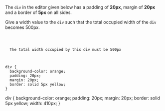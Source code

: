 The `div` in the editor given below
has a padding of **20px**,
margin of **20px**
and
a border of **5px** on all sides.

Give a width value to the `div`
such that the
total occupied width
of the `div` becomes 500px.

<codeblock language="css" type="exercise" testMode="fixedInput">
<code>
<panel language="html">
<div>
  The total width occupied by this div must be 500px
</div>
</panel>
<panel language="css">
div {
  background-color: orange;
  padding: 20px;
  margin: 20px;
  border: solid 5px yellow;
}
</panel>
</code>

<solution>
div {
  background-color: orange;
  padding: 20px;
  margin: 20px;
  border: solid 5px yellow;
  width: 410px;
}
</solution>
</codeblock>